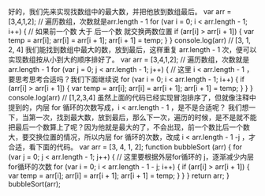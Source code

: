 好的，我们先来实现找数组中的最大数，并把他放到数组最后。
var arr = [3,4,1,2];
// 遍历数组，次数就是arr.length - 1
for (var i = 0; i < arr.length - 1; i++) {
	// 如果前一个数 大于 后一个数 就交换两数位置
	if (arr[i] > arr[i + 1]) {
		var temp = arr[i];
		arr[i] = arr[i + 1];
		arr[i + 1] = temp;
	}
}
console.log(arr)  // [3, 1, 2, 4]
我们能找到数组中最大的数，放到最后，这样重复 arr.length - 1 次，便可以实现数组按从小到大的顺序排好了。
var arr = [3,4,1,2];
// 遍历数组，次数就是arr.length - 1
for (var j = 0; j < arr.length - 1; j++) {
	// 这里 i < arr.length - 1 ，要思考思考合适吗？我们下面继续说
	for (var i = 0; i < arr.length - 1; i++) {
        if (arr[i] > arr[i + 1]) {
            var temp = arr[i];
            arr[i] = arr[i + 1];
            arr[i + 1] = temp;
        }
	}
}
console.log(arr)  // [1,2,3,4]
虽然上面的代码已经实现冒泡排序了，但就像注释中提到的，内层 for 循环的次数写成，i < arr.length - 1 ，是不是合适呢？
我们想一下，当第一次，找到最大数，放到最后，那么下一次，遍历的时候，是不是就不能把最后一个数算上了呢？因为他就是最大的了，不会出现，前一个数比后一个数大，要交换位置的情况，所以内层 for 循环的次数，改成 i < arr.length - 1 -j ，才合适，看下面的代码。
var arr = [3, 4, 1, 2];
function bubbleSort (arr) {
  for (var j = 0; j < arr.length - 1; j++) {
    // 这里要根据外层for循环的 j，逐渐减少内层 for循环的次数
    for (var i = 0; i < arr.length - 1 - j; i++) {
      if (arr[i] > arr[i + 1]) {
        var temp = arr[i];
        arr[i] = arr[i + 1];
        arr[i + 1] = temp;
      }
    }
  }
  return arr;
}
bubbleSort(arr);